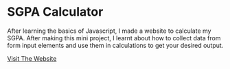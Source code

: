 # SGPA Calculator

After learning the basics of Javascript, I made a website to calculate my SGPA. After making this mini project, I learnt about how to collect data from form input elements and use them in calculations to get your desired output.

[Visit The Website](https://saaketh9616.github.io/first_js_project/)
